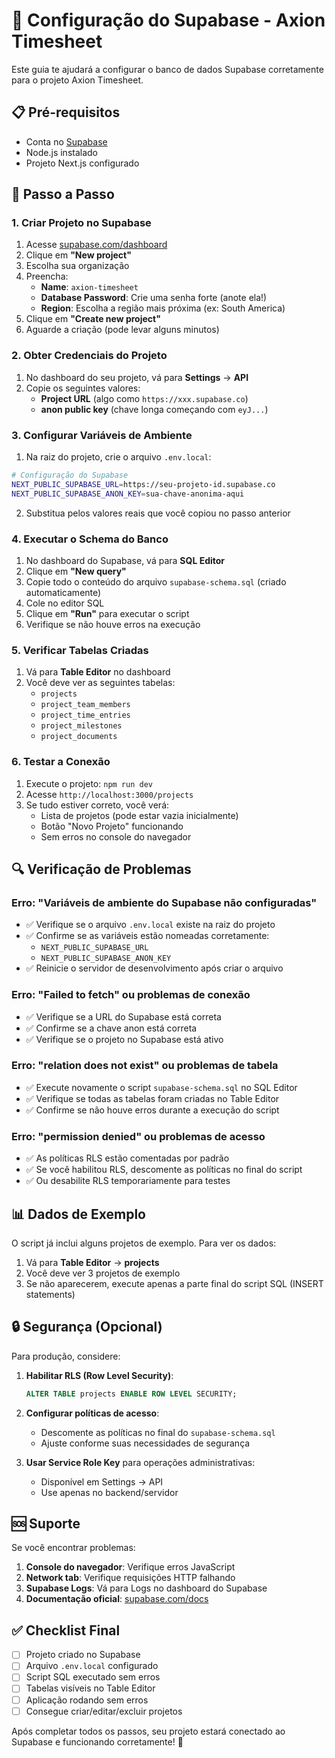 # 🚀 Configuração do Supabase - Axion Timesheet

Este guia te ajudará a configurar o banco de dados Supabase corretamente para o projeto Axion Timesheet.

## 📋 Pré-requisitos

- Conta no [Supabase](https://supabase.com)
- Node.js instalado
- Projeto Next.js configurado

## 🔧 Passo a Passo

### 1. Criar Projeto no Supabase

1. Acesse [supabase.com/dashboard](https://supabase.com/dashboard)
2. Clique em **"New project"**
3. Escolha sua organização
4. Preencha:
   - **Name**: `axion-timesheet`
   - **Database Password**: Crie uma senha forte (anote ela!)
   - **Region**: Escolha a região mais próxima (ex: South America)
5. Clique em **"Create new project"**
6. Aguarde a criação (pode levar alguns minutos)

### 2. Obter Credenciais do Projeto

1. No dashboard do seu projeto, vá para **Settings** → **API**
2. Copie os seguintes valores:
   - **Project URL** (algo como `https://xxx.supabase.co`)
   - **anon public key** (chave longa começando com `eyJ...`)

### 3. Configurar Variáveis de Ambiente

1. Na raiz do projeto, crie o arquivo `.env.local`:

```bash
# Configuração do Supabase
NEXT_PUBLIC_SUPABASE_URL=https://seu-projeto-id.supabase.co
NEXT_PUBLIC_SUPABASE_ANON_KEY=sua-chave-anonima-aqui
```

2. Substitua pelos valores reais que você copiou no passo anterior

### 4. Executar o Schema do Banco

1. No dashboard do Supabase, vá para **SQL Editor**
2. Clique em **"New query"**
3. Copie todo o conteúdo do arquivo `supabase-schema.sql` (criado automaticamente)
4. Cole no editor SQL
5. Clique em **"Run"** para executar o script
6. Verifique se não houve erros na execução

### 5. Verificar Tabelas Criadas

1. Vá para **Table Editor** no dashboard
2. Você deve ver as seguintes tabelas:
   - `projects`
   - `project_team_members`
   - `project_time_entries`
   - `project_milestones`
   - `project_documents`

### 6. Testar a Conexão

1. Execute o projeto: `npm run dev`
2. Acesse `http://localhost:3000/projects`
3. Se tudo estiver correto, você verá:
   - Lista de projetos (pode estar vazia inicialmente)
   - Botão "Novo Projeto" funcionando
   - Sem erros no console do navegador

## 🔍 Verificação de Problemas

### Erro: "Variáveis de ambiente do Supabase não configuradas"

- ✅ Verifique se o arquivo `.env.local` existe na raiz do projeto
- ✅ Confirme se as variáveis estão nomeadas corretamente:
  - `NEXT_PUBLIC_SUPABASE_URL`
  - `NEXT_PUBLIC_SUPABASE_ANON_KEY`
- ✅ Reinicie o servidor de desenvolvimento após criar o arquivo

### Erro: "Failed to fetch" ou problemas de conexão

- ✅ Verifique se a URL do Supabase está correta
- ✅ Confirme se a chave anon está correta
- ✅ Verifique se o projeto no Supabase está ativo

### Erro: "relation does not exist" ou problemas de tabela

- ✅ Execute novamente o script `supabase-schema.sql` no SQL Editor
- ✅ Verifique se todas as tabelas foram criadas no Table Editor
- ✅ Confirme se não houve erros durante a execução do script

### Erro: "permission denied" ou problemas de acesso

- ✅ As políticas RLS estão comentadas por padrão
- ✅ Se você habilitou RLS, descomente as políticas no final do script
- ✅ Ou desabilite RLS temporariamente para testes

## 📊 Dados de Exemplo

O script já inclui alguns projetos de exemplo. Para ver os dados:

1. Vá para **Table Editor** → **projects**
2. Você deve ver 3 projetos de exemplo
3. Se não aparecerem, execute apenas a parte final do script SQL (INSERT statements)

## 🔒 Segurança (Opcional)

Para produção, considere:

1. **Habilitar RLS (Row Level Security)**:
   ```sql
   ALTER TABLE projects ENABLE ROW LEVEL SECURITY;
   ```

2. **Configurar políticas de acesso**:
   - Descomente as políticas no final do `supabase-schema.sql`
   - Ajuste conforme suas necessidades de segurança

3. **Usar Service Role Key** para operações administrativas:
   - Disponível em Settings → API
   - Use apenas no backend/servidor

## 🆘 Suporte

Se você encontrar problemas:

1. **Console do navegador**: Verifique erros JavaScript
2. **Network tab**: Verifique requisições HTTP falhando
3. **Supabase Logs**: Vá para Logs no dashboard do Supabase
4. **Documentação oficial**: [supabase.com/docs](https://supabase.com/docs)

## ✅ Checklist Final

- [ ] Projeto criado no Supabase
- [ ] Arquivo `.env.local` configurado
- [ ] Script SQL executado sem erros
- [ ] Tabelas visíveis no Table Editor
- [ ] Aplicação rodando sem erros
- [ ] Consegue criar/editar/excluir projetos

Após completar todos os passos, seu projeto estará conectado ao Supabase e funcionando corretamente! 🎉

